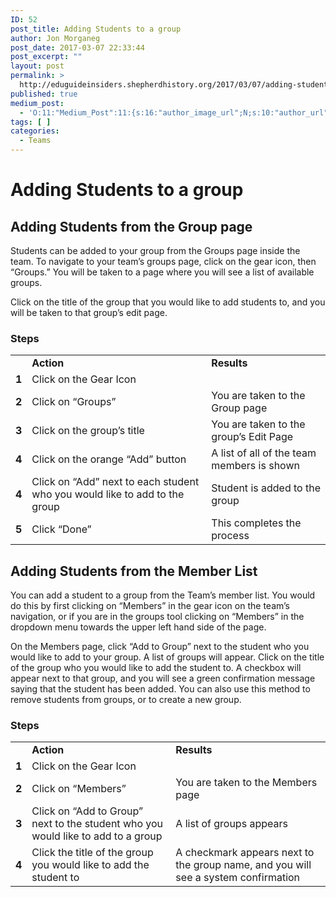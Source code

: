 ```yaml
---
ID: 52
post_title: Adding Students to a group
author: Jon Morganeg
post_date: 2017-03-07 22:33:44
post_excerpt: ""
layout: post
permalink: >
  http://eduguideinsiders.shepherdhistory.org/2017/03/07/adding-students-to-a-group/
published: true
medium_post:
  - 'O:11:"Medium_Post":11:{s:16:"author_image_url";N;s:10:"author_url";N;s:11:"byline_name";N;s:12:"byline_email";N;s:10:"cross_link";N;s:2:"id";N;s:21:"follower_notification";N;s:7:"license";N;s:14:"publication_id";N;s:6:"status";N;s:3:"url";N;}'
tags: [ ]
categories:
  - Teams
---
```

<h1>Adding Students to a group</h1>
<h2>Adding Students from the Group page</h2>
Students can be added to your group from the Groups page inside the team. To navigate to your team’s groups page, click on the gear icon, then “Groups.” You will be taken to a page where you will see a list of available groups.

Click on the title of the group that you would like to add students to, and you will be taken to that group’s edit page.
<h3>Steps</h3>
<table>
<tbody>
<tr>
<td></td>
<td><b>Action</b></td>
<td><b>Results</b></td>
</tr>
<tr>
<td><b>1</b></td>
<td>Click on the Gear Icon</td>
<td></td>
</tr>
<tr>
<td><b>2</b></td>
<td>Click on “Groups”</td>
<td>You are taken to the Group page</td>
</tr>
<tr>
<td><b>3</b></td>
<td>Click on the group’s title</td>
<td>You are taken to the group’s Edit Page</td>
</tr>
<tr>
<td><b>4</b></td>
<td>Click on the orange “Add” button</td>
<td>A list of all of the team members is shown</td>
</tr>
<tr>
<td><b>4</b></td>
<td>Click on “Add” next to each student who you would like to add to the group</td>
<td>Student is added to the group</td>
</tr>
<tr>
<td><b>5</b></td>
<td>Click “Done”</td>
<td>This completes the process</td>
</tr>
</tbody>
</table>
<h2>
Adding Students from the Member List</h2>
You can add a student to a group from the Team’s member list. You would do this by first clicking on “Members” in the gear icon on the team’s navigation, or if you are in the groups tool clicking on “Members” in the dropdown menu towards the upper left hand side of the page.

On the Members page, click “Add to Group” next to the student who you would like to add to your group. A list of groups will appear. Click on the title of the group who you would like to add the student to. A checkbox will appear next to that group, and you will see a green confirmation message saying that the student has been added. You can also use this method to remove students from groups, or to create a new group.
<h3>Steps</h3>
<table>
<tbody>
<tr>
<td></td>
<td><b>Action</b></td>
<td><b>Results</b></td>
</tr>
<tr>
<td><b>1</b></td>
<td>Click on the Gear Icon</td>
<td></td>
</tr>
<tr>
<td><b>2</b></td>
<td>Click on “Members”</td>
<td>You are taken to the Members page</td>
</tr>
<tr>
<td><b>3</b></td>
<td>Click on “Add to Group” next to the student who you would like to add to a group</td>
<td>A list of groups appears</td>
</tr>
<tr>
<td><b>4</b></td>
<td>Click the title of the group you would like to add the student to</td>
<td>A checkmark appears next to the group name, and you will see a system confirmation</td>
</tr>
</tbody>
</table>